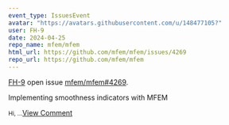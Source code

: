 ```yaml
---
event_type: IssuesEvent
avatar: "https://avatars.githubusercontent.com/u/148477105?"
user: FH-9
date: 2024-04-25
repo_name: mfem/mfem
html_url: https://github.com/mfem/mfem/issues/4269
repo_url: https://github.com/mfem/mfem
---
```


<a href='https://github.com/FH-9' target='_blank'>FH-9</a> open issue <a href='https://github.com/mfem/mfem/issues/4269' target='_blank'>mfem/mfem#4269</a>.

<p>Implementing smoothness indicators with MFEM</p><small>Hi,...</small><a href='https://github.com/mfem/mfem/issues/4269' target='_blank'>View Comment</a>